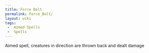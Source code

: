 ```yaml
---
title: Force Bolt
permalink: Force_Bolt/
layout: wiki
tags:
 -  Aimed Spells
 -  Spells
---
```


Aimed spell, creatures in direction are thrown back and dealt damage
